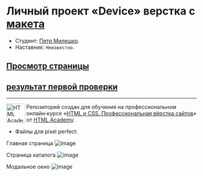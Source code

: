 # Личный проект «Device» верстка с [макета](https://www.figma.com/file/Pc3HdZMgCBkY2kRchWRXdJ/Device?node-id=0%3A1&t=8rRGY2nJNNmrB1EE-0)

* Студент: [Петр Милешко](https://htmlacademy.ru/profile/webpeternet).
* Наставник: `Неизвестно`.

## [Просмотр страницы](https://portfolio.webpeternet.ru/device/)
## [результат первой проверки](https://htmlacademy.notion.site/2171653-0d693bce7aaa4b239dad4f1df89cd4f7)
---

<a href="https://htmlacademy.ru/intensive/htmlcss"><img align="left" width="50" height="50" alt="HTML Academy" src="https://up.htmlacademy.ru/static/img/intensive/htmlcss/logo-for-github-2.png"></a>

Репозиторий создан для обучения на профессиональном онлайн‑курсе «[HTML и CSS. Профессиональная вёрстка сайтов](https://htmlacademy.ru/intensive/htmlcss)» от [HTML Academy](https://htmlacademy.ru).

* Файлы для pixel perfect:

Главная страница
![image](https://files.webpeternet.ru/index.jpg)

Страница каталога
![image](https://files.webpeternet.ru/catalog.jpg)

Модальное окно
![image](https://files.webpeternet.ru/index+modal.jpg)
